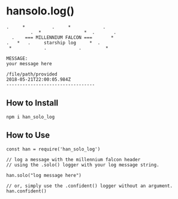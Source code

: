 # hansolo.log()

```
.     *          .     *            .      
         .  *                *  .       .  
  .    === MILLENNIUM FALCON ===       *   
.   *   .     starship log     *  .        
 *            .            .         *     

MESSAGE:
your message here

/file/path/provided
2018-05-21T22:00:05.984Z
---------------------------------
```
## How to Install

```npm i han_solo_log```

## How to Use

```
const han = require('han_solo_log')

// log a message with the millennium falcon header
// using the .solo() logger with your log message string.

han.solo("log message here")

// or, simply use the .confident() logger without an argument.
han.confident()
```

